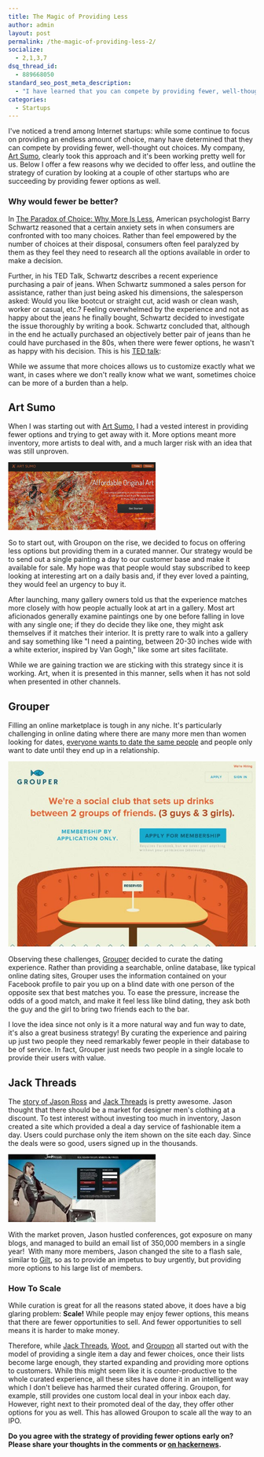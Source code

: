 ```yaml
---
title: The Magic of Providing Less
author: admin
layout: post
permalink: /the-magic-of-providing-less-2/
socialize:
  - 2,1,3,7
dsq_thread_id:
  - 889668050
standard_seo_post_meta_description:
  - "I have learned that you can compete by providing fewer, well-thought out choices.  Here is a look at why curation is a bootstrapper's friend"
categories:
  - Startups
---
```

I've noticed a trend among Internet startups: while some continue to focus on providing an endless amount of choice, many have determined that they can compete by providing fewer, well-thought out choices. My company, [Art Sumo][1], clearly took this approach and it's been working pretty well for us. Below I offer a few reasons why we decided to offer less, and outline the strategy of curation by looking at a couple of other startups who are succeeding by providing fewer options as well.

### Why would fewer be better?

In [The Paradox of Choice: Why More Is Less][2], American psychologist Barry Schwartz reasoned that a certain anxiety sets in when consumers are confronted with too many choices. Rather than feel empowered by the number of choices at their disposal, consumers often feel paralyzed by them as they feel they need to research all the options available in order to make a decision.

Further, in his TED Talk, Schwartz describes a recent experience purchasing a pair of jeans. When Schwartz summoned a sales person for assistance, rather than just being asked his dimensions, the salesperson asked: Would you like bootcut or straight cut, acid wash or clean wash, worker or casual, etc.? Feeling overwhelmed by the experience and not as happy about the jeans he finally bought, Schwartz decided to investigate the issue thoroughly by writing a book. Schwartz concluded that, although in the end he actually purchased an objectively better pair of jeans than he could have purchased in the 80s, when there were fewer options, he wasn't as happy with his decision. This is his [TED talk][3]:



While we assume that more choices allows us to customize exactly what we want, in cases where we don't really know what we want, sometimes choice can be more of a burden than a help.

## Art Sumo

When I was starting out with [Art Sumo][1], I had a vested interest in providing fewer options and trying to get away with it. More options meant more inventory, more artists to deal with, and a much larger risk with an idea that was still unproven.

<img class="size-medium wp-image-36 " title="Art Sumo" src="/assets/2012/09/Art-Sumo-300x138.png" alt="Art Sumo"  /></a>

So to start out, with Groupon on the rise, we decided to focus on offering less options but providing them in a curated manner. Our strategy would be to send out a single painting a day to our customer base and make it available for sale. My hope was that people would stay subscribed to keep looking at interesting art on a daily basis and, if they ever loved a painting, they would feel an urgency to buy it.

After launching, many gallery owners told us that the experience matches more closely with how people actually look at art in a gallery. Most art aficionados generally examine paintings one by one before falling in love with any single one; if they do decide they like one, they might ask themselves if it matches their interior. It is pretty rare to walk into a gallery and say something like "I need a painting, between 20-30 inches wide with a white exterior, inspired by Van Gogh," like some art sites facilitate.

<div>
  While we are gaining traction we are sticking with this strategy since it is working. Art, when it is presented in this manner, sells when it has not sold when presented in other channels.
</div>

## Grouper

Filling an online marketplace is tough in any niche. It's particularly challenging in online dating where there are many more men than women looking for dates, [everyone wants to date the same people][4] and people only want to date until they end up in a relationship.

<img class=" wp-image-248  " title="Grouper" src="/assets/2012/10/Grouper.jpg" alt="Grouper"/>

Observing these challenges, [Grouper][5] decided to curate the dating experience. Rather than providing a searchable, online database, like typical online dating sites, Grouper uses the information contained on your Facebook profile to pair you up on a blind date with one person of the opposite sex that best matches you. To ease the pressure, increase the odds of a good match, and make it feel less like blind dating, they ask both the guy and the girl to bring two friends each to the bar.

I love the idea since not only is it a more natural way and fun way to date, it's also a great business strategy! By curating the experience and pairing up just two people they need remarkably fewer people in their database to be of service. In fact, Grouper just needs two people in a single locale to provide their users with value.

## Jack Threads

The [story of Jason Ross][6] and [Jack Threads][7] is pretty awesome. Jason thought that there should be a market for designer men's clothing at a discount. To test interest without investing too much in inventory, Jason created a site which provided a deal a day service of fashionable item a day. Users could purchase only the item shown on the site each day. Since the deals were so good, users signed up in the thousands.

<img class="size-medium wp-image-244 " title="Jackthreads" src="/assets/2012/10/Jackthreads-300x138.jpg" alt="Jackthreads"/>

With the market proven, Jason hustled conferences, got exposure on many blogs, and managed to build an email list of 350,000 members in a single year!  With many more members, Jason changed the site to a flash sale, similar to [Gilt][8], so as to provide an impetus to buy urgently, but providing more options to his large list of members.

### How To Scale

While curation is great for all the reasons stated above, it does have a big glaring problem: **Scale!** While people may enjoy fewer options, this means that there are fewer opportunities to sell. And fewer opportunities to sell means it is harder to make money.

Therefore, while [Jack Threads][9], [Woot][10], and [Groupon][11] all started out with the model of providing a single item a day and fewer choices, once their lists become large enough, they started expanding and providing more options to customers. While this might seem like it is counter-productive to the whole curated experience, all these sites have done it in an intelligent way which I don't believe has harmed their curated offering. Groupon, for example, still provides one custom local deal in your inbox each day. However, right next to their promoted deal of the day, they offer other options for you as well. This has allowed Groupon to scale all the way to an IPO.

**Do you agree with the strategy of providing fewer options early on? Please share your thoughts in the comments or [on hackernews][12].**


[1]: http://www.artsumo.com
[2]: http://www.amazon.com/The-Paradox-Choice-More-Less/dp/0060005688
[3]: http://www.ted.com/talks/barry_schwartz_on_the_paradox_of_choice.html
[4]: http://www.quora.com/Online-Dating/What-is-it-like-being-a-man-on-a-dating-site
[5]: https://www.joingrouper.com/
[6]: http://mixergy.com/jason-ross-jackthreads-interview/
[7]: http://www.jackthreads.com
[8]: http://www.gilt.com
[9]: https://www.jackthreads.com/
[10]: http://www.woot.com
[11]: http://www.groupon.com
[12]: http://news.ycombinator.com/item?id=4728914
